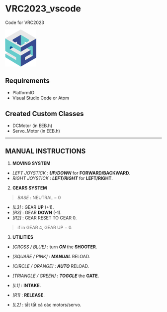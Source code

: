 # VRC2023_vscode
Code for VRC2023
<div><img src="./image/logo.png" alt="Icon" width="100"></div>

## Requirements

- PlatformIO
- Visual Studio Code or Atom

## Created Custom Classes

- DCMotor (in EEB.h)
- Servo_Motor (in EEB.h)

---

## MANUAL INSTRUCTIONS  

1. **MOVING SYSTEM**  

- *LEFT JOYSTICK* : ***UP/DOWN*** for **FORWARD/BACKWARD**.
- *RIGHT JOYSTICK* : ***LEFT/RIGHT*** for **LEFT/RIGHT**.  

2. **GEARS SYSTEM**  

> *BASE* : NEUTRAL = 0

- *[L3]* : GEAR **UP** (+1).  
- *[R3]* : GEAR **DOWN** (-1).  
- *[R2]* : GEAR RESET TO GEAR 0.  

> if in GEAR 4, GEAR UP = 0.


3. **UTILITIES**  

- *[CROSS / BLUE]* : turn ***ON*** the **SHOOTER**.  
- *[SQUARE / PINK]* : ***MANUAL*** RELOAD.  
- *[CIRCLE / ORANGE]* : ***AUTO*** RELOAD.  
- *[TRIANGLE / GREEN]* : ***TOGGLE*** the **GATE**.  

- *[L1]* : **INTAKE**.  
- *[R1]* : **RELEASE**.  
- *[L2]* :  tắt tất cả các motors/servo.
